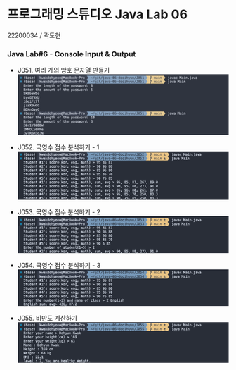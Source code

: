 # 프로그래밍 스튜디오 Java Lab 06
22200034 / 곽도현

### Java Lab#6 - Console Input & Output
- J051. 여러 개의 암호 문자열 만들기
  ![J051](./captures/J051.png)

- J052. 국영수 점수 분석하기 - 1
  ![J052](./captures/J052.png)

- J053. 국영수 점수 분석하기 - 2
  ![J053](./captures/J053.png)

- J054. 국영수 점수 분석하기 - 3
  ![J054](./captures/J054.png)

- J055. 비만도 계산하기
  ![J055](./captures/J055.png)